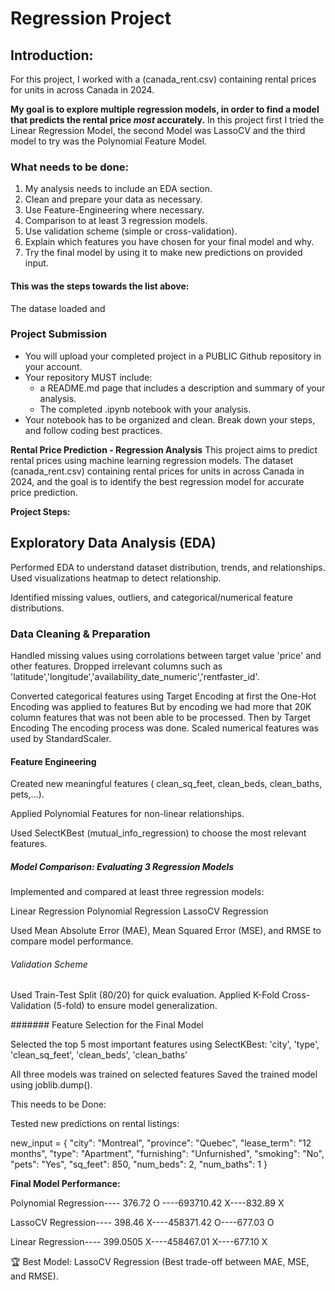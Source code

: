 # Regression Project 

## Introduction:
For this project, I worked with a (canada_rent.csv) containing rental prices for units in across Canada in 2024.


**My goal is to explore multiple regression models, in order to find a model that predicts the rental price *most* accurately.**
In this project first I tried the Linear Regression Model, the second Model was LassoCV and the third model to try was the Polynomial Feature Model.

### What needs to be done:
1. My analysis needs to include an EDA section. 
2. Clean and prepare your data as necessary.
3. Use Feature-Engineering where necessary.
4. Comparison to at least 3 regression models.
5. Use validation scheme (simple or cross-validation).
6. Explain which features you have chosen for your final model and why.
7. Try the final model by using it to make new predictions on provided input.

#### This was the steps towards the list above:

The datase loaded and 

### Project Submission
- You will upload your completed project in a PUBLIC Github repository in your account.
- Your repository MUST include:
    - a README.md page that includes a description and summary of your analysis.
    - The completed .ipynb notebook with your analysis.
- Your notebook has to be organized and clean. Break down your steps, and follow coding best practices.


**Rental Price Prediction - Regression Analysis**
This project aims to predict rental prices using machine learning regression models. 
The dataset (canada_rent.csv) containing rental prices for units in across Canada in 2024, and the goal is to identify the best regression model for accurate price prediction.

**Project Steps:**

## Exploratory Data Analysis (EDA)

Performed EDA to understand dataset distribution, trends, and relationships.
Used visualizations heatmap to detect relationship.

Identified missing values, outliers, and categorical/numerical feature distributions.




### Data Cleaning & Preparation

Handled missing values using corrolations between target value 'price' and other features.
Dropped irrelevant columns such as 'latitude','longitude','availability_date_numeric','rentfaster_id'.

Converted categorical features using Target Encoding at first the One-Hot Encoding was applied to features
But by encoding we had more that 20K column features that was not been able to be processed. Then by Target Encoding
The encoding process was done.
Scaled numerical features was used by StandardScaler.

#### Feature Engineering

Created new meaningful features ( clean_sq_feet, clean_beds, clean_baths, pets,...).

Applied Polynomial Features for non-linear relationships.

Used SelectKBest (mutual_info_regression) to choose the most relevant features.

##### Model Comparison: Evaluating 3 Regression Models

Implemented and compared at least three regression models:

Linear Regression
Polynomial Regression
LassoCV Regression

Used Mean Absolute Error (MAE), Mean Squared Error (MSE), and RMSE to compare model performance.

###### Validation Scheme

Used Train-Test Split (80/20) for quick evaluation.
Applied K-Fold Cross-Validation (5-fold) to ensure model generalization.


####### Feature Selection for the Final Model

Selected the top 5 most important features using SelectKBest:
'city', 'type', 'clean_sq_feet', 'clean_beds', 'clean_baths'



All three models was trained on selected features 
Saved the trained model using joblib.dump().

This needs to be Done:

Tested new predictions on rental listings:

new_input = {
    "city": "Montreal",
    "province": "Quebec",
    "lease_term": "12 months",
    "type": "Apartment",
    "furnishing": "Unfurnished",
    "smoking": "No",
    "pets": "Yes",
    "sq_feet": 850,
    "num_beds": 2,
    "num_baths": 1
}

**Final Model Performance:**

Polynomial Regression----	376.72 O ----693710.42 X----832.89 X

LassoCV Regression----	398.46 X----458371.42 O----677.03 O

Linear Regression----	399.0505 X----458467.01 X----677.10 X

🏆 Best Model: LassoCV Regression (Best trade-off between MAE, MSE, and RMSE).

